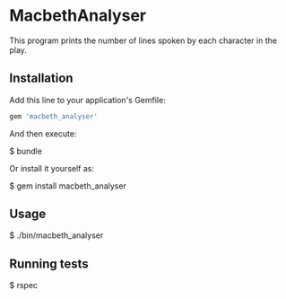 # MacbethAnalyser

This program prints the number of lines spoken by each character in the play.

## Installation

Add this line to your application's Gemfile:

```ruby
gem 'macbeth_analyser'
```

And then execute:

  $ bundle

Or install it yourself as:

  $ gem install macbeth_analyser

## Usage

  $ ./bin/macbeth_analyser
  
## Running tests

  $ rspec

